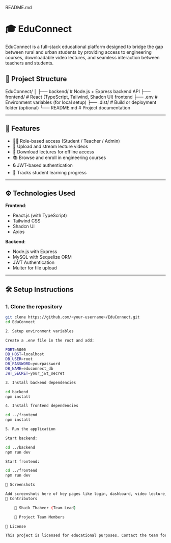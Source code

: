 README.md

# 🎓 EduConnect

EduConnect is a full-stack educational platform designed to bridge the gap between rural and urban students by providing access to engineering courses, downloadable video lectures, and seamless interaction between teachers and students.

## 📁 Project Structure

EduConnect/
│
├── backend/ # Node.js + Express backend API
├── frontend/ # React (TypeScript, Tailwind, Shadcn UI) frontend
├── .env # Environment variables (for local setup)
├── .dist/ # Build or deployment folder (optional)
└── README.md # Project documentation


---

## 🚀 Features

- 👨‍🏫 Role-based access (Student / Teacher / Admin)
- 🎥 Upload and stream lecture videos
- 💾 Download lectures for offline access
- 📚 Browse and enroll in engineering courses
- 🔒 JWT-based authentication
- 🧠 Tracks student learning progress

---

## ⚙️ Technologies Used

**Frontend**:
- React.js (with TypeScript)
- Tailwind CSS
- Shadcn UI
- Axios

**Backend**:
- Node.js with Express
- MySQL with Sequelize ORM
- JWT Authentication
- Multer for file upload

---

## 🛠️ Setup Instructions

### 1. Clone the repository

```bash
git clone https://github.com/<your-username>/EduConnect.git
cd EduConnect

2. Setup environment variables

Create a .env file in the root and add:

PORT=5000
DB_HOST=localhost
DB_USER=root
DB_PASSWORD=yourpassword
DB_NAME=educonnect_db
JWT_SECRET=your_jwt_secret

3. Install backend dependencies

cd backend
npm install

4. Install frontend dependencies

cd ../frontend
npm install

5. Run the application

Start backend:

cd ../backend
npm run dev

Start frontend:

cd ../frontend
npm run dev

📸 Screenshots

Add screenshots here of key pages like login, dashboard, video lecture, etc.
🧠 Contributors

    👤 Shaik Thaheer (Team Lead)

    👥 Project Team Members

📃 License

This project is licensed for educational purposes. Contact the team for reuse or collaboration.
